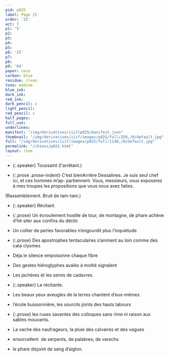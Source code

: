 ```yaml
---
pid: p025
label: Page 25
order: '25'
act: I
p1: '5'
p2: 
p3: 
p4: 
p5: 
p6: '25'
p7: 
p8: 
p9: '64'
paper: coco
carbon: blue
residue: clean
tone: medium
blue_ink: 
dark_ink: 
red_ink: 
dark_pencil: x
light_pencil: 
red_pencil: x
half_pages: 
full_use: 
underlines: 
manifest: "/img/derivatives/iiif/p025/manifest.json"
thumbnail: "/img/derivatives/iiif/images/p025/full/250,/0/default.jpg"
full: "/img/derivatives/iiif/images/p025/full/1140,/0/default.jpg"
permalink: "/chiens/p025.html"
layout: item
---
```



- {:.speaker} Toussaint <span class="delete"> (l'arrêtant.)</span>

- {:.prose .prose-indent} <span class="add #r_i ">C’est bien</span><span class="delete">Arrière Dessalines. Je suis seul chef ici, et ces hommes m’ap‐ partiennent</span>. Vous, messieurs, vous exposerez à mes troupes les propositions que vous nous avez faites.


<span class="add light-pencil inline">(</span>Rassemblement. Bruit de tam-tam.<span class="add light-pencil inline">)</span>



- {:.speaker} Récitant.

- {:.prose} Un écroulement hostile de tour, de montagne, de phare achève d’hé siter aux confins du déclic
- Un collier de perles favorables n’engourdit plus l’inquiétude
- {:.prose} Des apostrophes tentaculaires s’animent au loin comme des cata clysmes
- Déja le silence empoisonne chaque fibre
- Des gestes hiéroglyphes avalés à moitié signalent
- Les jachères et les semis de cadavres.


- {:.speaker} La récitante.

- Les beaux yeux aveugles de la terres chantent d’eux-mêmes
- l’école buissonnière, les sourcils joints des hauts labours
- {:.prose} les ruses savantes des colloques sans rime ni raison aux sables mouvants.
- La vache des naufrageurs, la pluie des calvaires et des vagues
- ensorce<span class="delete">l</span>lent &nbsp;de serpents, de palabres, de varechs
- le phare disjoint de sang d’aiglon.



